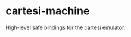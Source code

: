 # cartesi-machine

High-level safe bindings for the [cartesi emulator](https://github.com/cartesi/machine-emulator).
